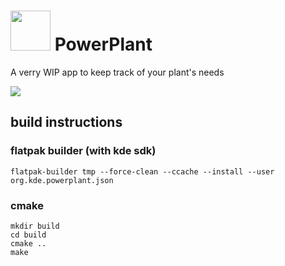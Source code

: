 #  <img src="https://invent.kde.org/mbruchert/powerplant/-/raw/master/logo.png" height=64 >  PowerPlant

A verry WIP app to keep track of your plant's needs

![](https://i.imgur.com/17qanPl.png)


## build instructions

### flatpak builder (with kde sdk)
```
flatpak-builder tmp --force-clean --ccache --install --user org.kde.powerplant.json
```
### cmake
```
mkdir build
cd build
cmake ..
make
```


